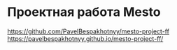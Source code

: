 # Проектная работа Mesto
https://github.com/PavelBespakhotnyy/mesto-project-ff
https://pavelbespakhotnyy.github.io/mesto-project-ff/